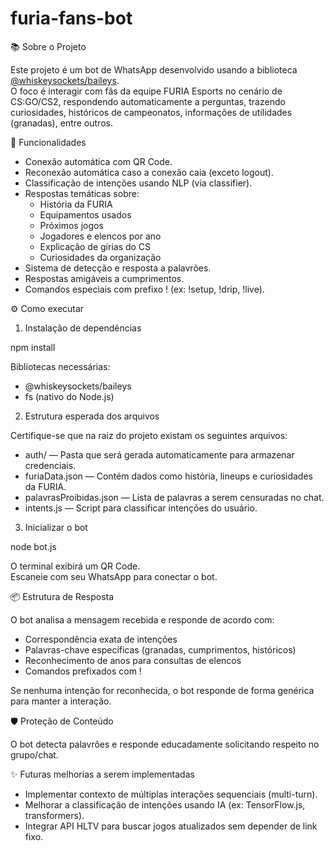 # furia-fans-bot

📚 Sobre o Projeto

Este projeto é um bot de WhatsApp desenvolvido usando a biblioteca [@whiskeysockets/baileys](https://github.com/WhiskeySockets/Baileys).  
O foco é interagir com fãs da equipe FURIA Esports no cenário de CS:GO/CS2, respondendo automaticamente a perguntas, trazendo curiosidades, históricos de campeonatos, informações de utilidades (granadas), entre outros.

🚀 Funcionalidades

- Conexão automática com QR Code.
- Reconexão automática caso a conexão caia (exceto logout).
- Classificação de intenções usando NLP (via classifier).
- Respostas temáticas sobre:
  - História da FURIA
  - Equipamentos usados
  - Próximos jogos
  - Jogadores e elencos por ano
  - Explicação de gírias do CS
  - Curiosidades da organização
- Sistema de detecção e resposta a palavrões.
- Respostas amigáveis a cumprimentos.
- Comandos especiais com prefixo ! (ex: !setup, !drip, !live).

⚙️ Como executar

1. Instalação de dependências

npm install

Bibliotecas necessárias:
- @whiskeysockets/baileys
- fs (nativo do Node.js)

2. Estrutura esperada dos arquivos

Certifique-se que na raiz do projeto existam os seguintes arquivos:

- auth/ — Pasta que será gerada automaticamente para armazenar credenciais.
- furiaData.json — Contém dados como história, lineups e curiosidades da FURIA.
- palavrasProibidas.json — Lista de palavras a serem censuradas no chat.
- intents.js — Script para classificar intenções do usuário.

3. Inicializar o bot

node bot.js

O terminal exibirá um QR Code.  
Escaneie com seu WhatsApp para conectar o bot.

📦 Estrutura de Resposta

O bot analisa a mensagem recebida e responde de acordo com:

- Correspondência exata de intenções
- Palavras-chave específicas (granadas, cumprimentos, históricos)
- Reconhecimento de anos para consultas de elencos
- Comandos prefixados com !

Se nenhuma intenção for reconhecida, o bot responde de forma genérica para manter a interação.

🛡️ Proteção de Conteúdo

O bot detecta palavrões e responde educadamente solicitando respeito no grupo/chat.

✨ Futuras melhorias a serem implementadas

- Implementar contexto de múltiplas interações sequenciais (multi-turn).
- Melhorar a classificação de intenções usando IA (ex: TensorFlow.js, transformers).
- Integrar API HLTV para buscar jogos atualizados sem depender de link fixo.
